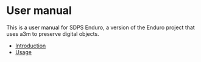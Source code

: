 # User manual

This is a user manual for SDPS Enduro, a version of the Enduro project that
uses a3m to preserve digital objects.

- [Introduction](intro.md)
- [Usage](usage.md)
